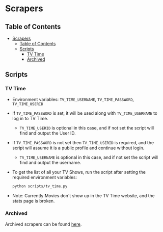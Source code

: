 # Scrapers

## Table of Contents

- [Scrapers](#scrapers)
  - [Table of Contents](#table-of-contents)
  - [Scripts](#scripts)
    - [TV Time](#tv-time)
    - [Archived](#archived)

## Scripts

### TV Time

- Environment variables: `TV_TIME_USERNAME`, `TV_TIME_PASSWORD`, `TV_TIME_USERID`
- If `TV_TIME_PASSWORD` is set, it will be used along with `TV_TIME_USERNAME` to log in to TV Time.
  - `TV_TIME_USERID` is optional in this case, and if not set the script will find and output the User ID.
- If `TV_TIME_PASSWORD` is not set then `TV_TIME_USERID` is required, and the script will assume it is a public profile and continue without login.
  - `TV_TIME_USERNAME` is optional in this case, and if not set the script will find and output the username.
- To get the list of all your TV Shows, run the script after setting the required environment variables:

  ```bash
  python scripts/tv_time.py
  ```

- Note: Currently Movies don't show up in the TV Time website, and the stats page is broken.

### Archived

Archived scrapers can be found [here](archive/).
